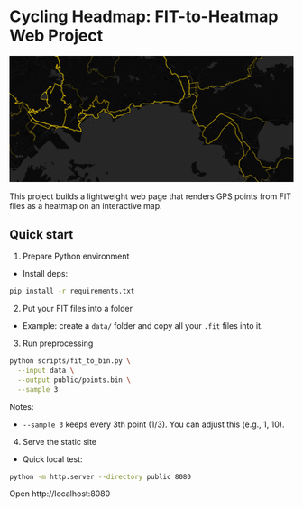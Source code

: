# Cycling Headmap: FIT-to-Heatmap Web Project

![alt text](img.png)

This project builds a lightweight web page that renders GPS points from FIT files as a heatmap on an interactive map.

## Quick start

1) Prepare Python environment

- Install deps:

```bash
pip install -r requirements.txt
```

2) Put your FIT files into a folder

- Example: create a `data/` folder and copy all your `.fit` files into it.

3) Run preprocessing

```bash
python scripts/fit_to_bin.py \
  --input data \
  --output public/points.bin \
  --sample 3
```

Notes:
- `--sample 3` keeps every 3th point (1/3). You can adjust this (e.g., 1, 10).

4) Serve the static site

- Quick local test:

```bash
python -m http.server --directory public 8080
```

Open http://localhost:8080


